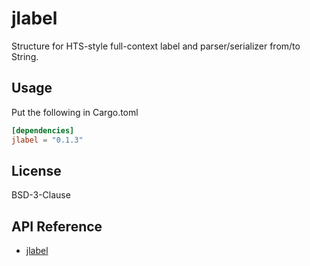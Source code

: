 # jlabel

Structure for HTS-style full-context label and parser/serializer from/to String.

## Usage

Put the following in Cargo.toml

```toml
[dependencies]
jlabel = "0.1.3"
```

## License

BSD-3-Clause

## API Reference

- [jlabel](https://docs.rs/jlabel)
